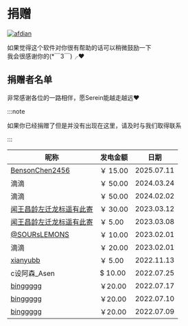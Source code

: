 # 捐赠

[![afdian](https://img.shields.io/badge/%E7%88%B1%E5%8F%91%E7%94%B5-Zaiton-7f60da?style=for-the-badge)](https://afdian.com/a/Zaiton)

如果觉得这个软件对你很有帮助的话可以稍微鼓励一下  
我会很感谢你的(*￣3￣)╭❤

## 捐赠者名单

非常感谢各位的一路相伴，愿Serein能越走越远❤

:::note

如果你已经捐赠了但是并没有出现在这里，请及时与我们取得联系

:::

| 昵称                       | 发电金额 | 日期       |
| -------------------------- | -------- | ---------- |
| [BensonChen2456]           | ￥ 15.00  | 2025.07.11 |
| 滴滴                       | ￥ 50.00  | 2024.03.24 |
| 滴滴                       | ￥ 50.00  | 2024.02.02 |
| [闻王昌龄左迁龙标遥有此寄] | ￥ 30.00  | 2023.03.12 |
| [闻王昌龄左迁龙标遥有此寄] | ￥ 5.00   | 2023.03.08 |
| [@SOURsLEMONS]             | ￥ 10.00  | 2023.02.01 |
| 滴滴                       | ￥ 20.00  | 2023.02.01 |
| [xianyubb]                 | ￥ 5.00   | 2022.11.13 |
| c设阿森_Asen               | $ 10.00  | 2022.07.25 |
| [binggggg]                 | ￥20.00   | 2022.07.17 |
| [binggggg]                 | ￥20.00   | 2022.07.10 |
| [binggggg]                 | ￥20.00   | 2022.07.09 |

[BensonChen2456]: https://github.com/BensonChen2456
[@SOURsLEMONS]: https://github.com/SOURsLEMONS
[binggggg]: https://www.minebbs.com/members/binggggg.12096/
[xianyubb]: https://www.minebbs.com/members/xianyubb.42760/
[闻王昌龄左迁龙标遥有此寄]: https://afdian.com/u/b2407ca0074511ed843c52540025c377
